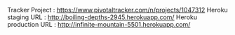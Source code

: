 Tracker Project : https://www.pivotaltracker.com/n/projects/1047312
Heroku staging URL : http://boiling-depths-2945.herokuapp.com/
Heroku production URL : http://infinite-mountain-5501.herokuapp.com/
